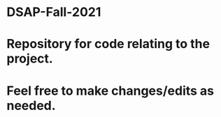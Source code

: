 # DSAP-Fall-2021

# Repository for code relating to the project.
# Feel free to make changes/edits as needed.
